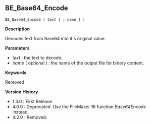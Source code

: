 ## BE_Base64_Encode

    BE_Base64_Encode ( text { ; name } )

**Description**  

Decodes text from Base64 into it's original value.  

**Parameters**

* *text* : the text to decode.
* *name* ( optional ) : the name of the output file for binary content.

**Keywords**  

Removed

**Version History**

* 1.3.0 : First Release
* 4.0.0 : Deprecated. Use the FileMaker 16 function *Base64Encode* instead.
* 4.2.0 : Removed.

